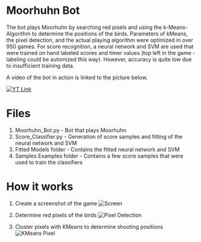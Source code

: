 # Moorhuhn Bot
The bot plays Moorhuhn by searching red pixels and using the k-Means-Algorithm to determine the positions of the birds. Parameters of kMeans, the pixel detection, and the actual playing algorithm were optimized in over 950 games. For score recognition, a neural network and SVM are used that were trained on hand labeled scores and timer values (top left in the game - labeling could be automized this way). However, accuracy is quite low due to insufficient training data.

A video of the bot in action is linked to the picture below.

[![YT Link](https://github.com/Lucas749/Moorhuhn-Autoclicker/blob/master/README%20Pictures/Youtube%20Link.JPG)](https://www.youtube.com/watch?v=HsXdwFAUP_k)

# Files
1. Moorhuhn_Bot.py - Bot that plays Moorhuhn
2. Score_Classifier.py - Generation of score samples and fitting of the neural network and SVM
3. Fitted Models folder - Contains the fitted neural network and SVM
4. Samples Examples folder - Contains a few score samples that were used to train the classifiers

# How it works
1. Create a screenshot of the game
![Screen](https://github.com/Lucas749/Moorhuhn-Autoclicker/blob/master/README%20Pictures/Moorhuhn%20Screen.JPG)

2. Determine red pixels of the birds
![Pixel Detection](https://github.com/Lucas749/Moorhuhn-Autoclicker/blob/master/README%20Pictures/Pixel%20Detection.png)

3. Cluster pixels with KMeans to determine shooting positions
![KMeans Pixel](https://github.com/Lucas749/Moorhuhn-Autoclicker/blob/master/README%20Pictures/Pixel%20KMeans.png)

